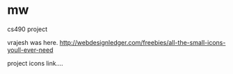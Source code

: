 mw
==

cs490 project



vrajesh was here.
http://webdesignledger.com/freebies/all-the-small-icons-youll-ever-need 

project icons link....
